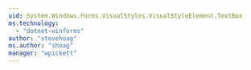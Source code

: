 ```yaml
---
uid: System.Windows.Forms.VisualStyles.VisualStyleElement.TextBox
ms.technology: 
  - "dotnet-winforms"
author: "stevehoag"
ms.author: "shoag"
manager: "wpickett"
---
```

